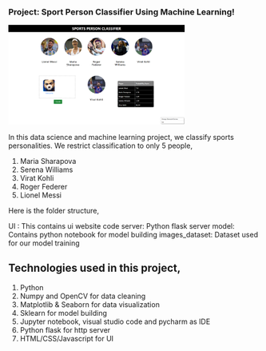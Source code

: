 ### Project: Sport Person Classifier Using Machine Learning!

<img src="./home_preview.png" alt="home_page" width="70%">

In this data science and machine learning project, we classify sports personalities. We restrict classification to only 5 people,

1. Maria Sharapova
2. Serena Williams
3. Virat Kohli
4. Roger Federer
5. Lionel Messi



Here is the folder structure,

UI : This contains ui website code
server: Python flask server
model: Contains python notebook for model building
images_dataset: Dataset used for our model training

## Technologies used in this project,

1. Python
2. Numpy and OpenCV for data cleaning
3. Matplotlib & Seaborn for data visualization
4. Sklearn for model building
5. Jupyter notebook, visual studio code and pycharm as IDE
6. Python flask for http server
7. HTML/CSS/Javascript for UI